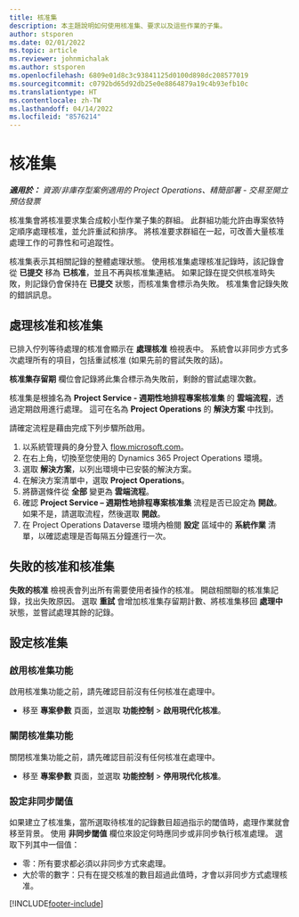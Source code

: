 ```yaml
---
title: 核准集
description: 本主題說明如何使用核准集、要求以及這些作業的子集。
author: stsporen
ms.date: 02/01/2022
ms.topic: article
ms.reviewer: johnmichalak
ms.author: stsporen
ms.openlocfilehash: 6809e01d8c3c93841125d0100d898dc208577019
ms.sourcegitcommit: c0792bd65d92db25e0e8864879a19c4b93efb10c
ms.translationtype: HT
ms.contentlocale: zh-TW
ms.lasthandoff: 04/14/2022
ms.locfileid: "8576214"
---
```

# <a name="approval-sets"></a>核准集

_**適用於：** 資源/非庫存型案例適用的 Project Operations、精簡部署 - 交易至開立預估發票_

核准集會將核准要求集合成較小型作業子集的群組。 此群組功能允許由專案依特定順序處理核准，並允許重試和排序。 將核准要求群組在一起，可改善大量核准處理工作的可靠性和可追蹤性。

核准集表示其相關記錄的整體處理狀態。 使用核准集處理核准記錄時，該記錄會從 **已提交** 移為 **已核准**，並且不再與核准集連結。 如果記錄在提交供核准時失敗，則記錄仍會保持在 **已提交** 狀態，而核准集會標示為失敗。 核准集會記錄失敗的錯誤訊息。

## <a name="processing-approvals-and-approval-sets"></a>處理核准和核准集
已排入佇列等待處理的核准會顯示在 **處理核准** 檢視表中。 系統會以非同步方式多次處理所有的項目，包括重試核准 (如果先前的嘗試失敗的話)。

**核准集存留期** 欄位會記錄將此集合標示為失敗前，剩餘的嘗試處理次數。

核准集是根據名為 **Project Service - 週期性地排程專案核准集** 的 **雲端流程**，透過定期啟用進行處理。 這可在名為 **Project Operations** 的 **解決方案** 中找到。 

請確定流程是藉由完成下列步驟所啟用。

1. 以系統管理員的身分登入 [flow.microsoft.com](https://powerautomate.microsoft.com)。
2. 在右上角，切換至您使用的 Dynamics 365 Project Operations 環境。
3. 選取 **解決方案**，以列出環境中已安裝的解決方案。
4. 在解決方案清單中，選取 **Project Operations**。
5. 將篩選條件從 **全部** 變更為 **雲端流程**。
6. 確認 **Project Service – 週期性地排程專案核准集** 流程是否已設定為 **開啟**。 如果不是，請選取流程，然後選取 **開啟**。
7. 在 Project Operations Dataverse 環境內檢閱 **設定** 區域中的 **系統作業** 清單，以確認處理是否每隔五分鐘進行一次。

## <a name="failed-approvals-and-approval-sets"></a>失敗的核准和核准集
**失敗的核准** 檢視表會列出所有需要使用者操作的核准。 開啟相關聯的核准集記錄，找出失敗原因。
選取 **重試** 會增加核准集存留期計數、將核准集移回 **處理中** 狀態，並嘗試處理其餘的記錄。

## <a name="configure-approval-sets"></a>設定核准集

### <a name="enable-the-approval-sets-feature"></a>啟用核准集功能
啟用核准集功能之前，請先確認目前沒有任何核准在處理中。

- 移至 **專案參數** 頁面，並選取 **功能控制** > **啟用現代化核准**。

### <a name="turn-off-the-approval-sets-feature"></a>關閉核准集功能
關閉核准集功能之前，請先確認目前沒有任何核准在處理中。

- 移至 **專案參數** 頁面，並選取 **功能控制** > **停用現代化核准**。

### <a name="configuring-the-asynchronous-threshold"></a>設定非同步閾值 
如果建立了核准集，當所選取待核准的記錄數目超過指示的閾值時，處理作業就會移至背景。 使用 **非同步閾值** 欄位來設定何時應同步或非同步執行核准處理。 選取下列其中一個值：

  - 零：所有要求都必須以非同步方式來處理。 
  - 大於零的數字：只有在提交核准的數目超過此值時，才會以非同步方式處理核准。

[!INCLUDE[footer-include](../includes/footer-banner.md)]
